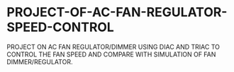 # PROJECT-OF-AC-FAN-REGULATOR-SPEED-CONTROL
PROJECT ON AC FAN REGULATOR/DIMMER USING DIAC AND TRIAC TO CONTROL THE FAN SPEED AND COMPARE WITH SIMULATION OF FAN DIMMER/REGULATOR.
